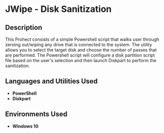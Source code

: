 # JWipe - Disk Sanitization

<h2>Description</h2>
This Prohect consists of a simple Powershell script that walks user through zeroing out/wiping any drive that is connected to the system. The utility allows you to select the target disk and choose the number of passes that are performed. The Powershell script will configure a disk partition script file based on the user's selection and then launch Diskpart to perform the sanitization.
<br />


<h2>Languages and Utilities Used</h2>

- <b>PowerShell</b> 
- <b>Diskpart</b>

<h2>Environments Used </h2>

- <b>Windows 10</b>
